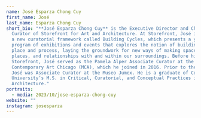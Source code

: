 ```yaml
---
name: José Esparza Chong Cuy
first_name: José
last_name: Esparza Chong Cuy
short_bio: "**José Esparza Chong Cuy** is the Executive Director and Chief
  Curator of Storefront for Art and Architecture. At Storefront, José introduced
  a new curatorial framework called Building Cycles, which presents a year-long
  program of exhibitions and events that explores the notion of building as both
  place and process, laying the groundwork for new ways of making spaces,
  places, and relationships with and within our surroundings. Before his role at
  Storefront, José served as the Pamela Alper Associate Curator at the Museum of
  Contemporary Art Chicago (MCA), which he joined in 2016. Prior to the MCA,
  José was Associate Curator at the Museo Jumex. He is a graduate of Columbia
  University’s M.S. in Critical, Curatorial, and Conceptual Practices in
  Architecture."
portraits:
  - media: 2023/10/jose-esparza-chong-cuy
website: ""
instagram: josesparza
---
```

